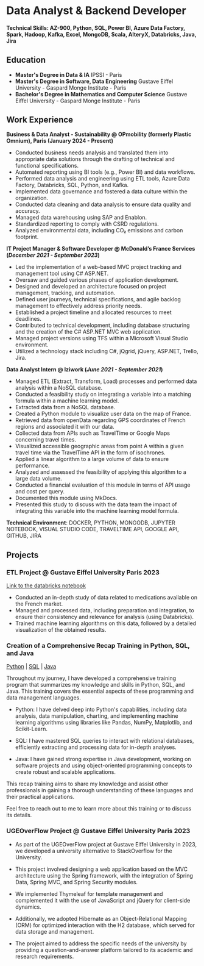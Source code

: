 # Data Analyst & Backend Developer

#### Technical Skills: AZ-900, Python, SQL, Power BI, Azure Data Factory, Spark, Hadoop, Kafka, Excel, MongoDB, Scala, AlteryX, Databricks, Java, Jira

## Education
- **Master's Degree in Data & IA**  IPSSI - Paris 
- **Master's Degree in Software, Data Engineering**  Gustave Eiffel University - Gaspard Monge Institute - Paris 
- **Bachelor's Degree in Mathematics and Computer Science**  Gustave Eiffel University - Gaspard Monge Institute - Paris 


## Work Experience

**Business & Data Analyst - Sustainability @ OPmobility (formerly Plastic Omnium), Paris (January 2024 - Present)**

- Conducted business needs analysis and translated them into appropriate data solutions through the drafting of technical and functional specifications.
- Automated reporting using BI tools (e.g., Power BI) and data workflows.
- Performed data analysis and engineering using ETL tools, Azure Data Factory, Databricks, SQL, Python, and Kafka.
- Implemented data governance and fostered a data culture within the organization.
- Conducted data cleaning and data analysis to ensure data quality and accuracy.
- Managed data warehousing using SAP and Enablon.
- Standardized reporting to comply with CSRD regulations.
- Analyzed environmental data, including CO₂ emissions and carbon footprint.

**IT Project Manager & Software Developer @ McDonald’s France Services (_December 2021 - September 2023_)**
- Led the implementation of a web-based MVC project tracking and management tool using C# ASP.NET.
- Oversaw and guided various phases of application development.
- Designed and developed an architecture focused on project management, tracking, and automation.
- Defined user journeys, technical specifications, and agile backlog management to effectively address priority needs.
- Established a project timeline and allocated resources to meet deadlines.
- Contributed to technical development, including database structuring and the creation of the C# ASP.NET MVC web application.
- Managed project versions using TFS within a Microsoft Visual Studio environment.
- Utilized a technology stack including C#, jQgrid, jQuery, ASP.NET, Trello, Jira.

**Data Analyst Intern @ Iziwork (_June 2021 - September 2021_)**

- Managed ETL (Extract, Transform, Load) processes and performed data analysis within a NoSQL database.
- Conducted a feasibility study on integrating a variable into a matching formula within a machine learning model.
- Extracted data from a NoSQL database.
- Created a Python module to visualize user data on the map of France.
- Retrieved data from openData regarding GPS coordinates of French regions and associated it with our data.
- Collected data from APIs such as TravelTime or Google Maps concerning travel times.
- Visualized accessible geographic areas from point A within a given travel time via the TravelTime API in the form of isochrones.
- Applied a linear algorithm to a large volume of data to ensure performance.
- Analyzed and assessed the feasibility of applying this algorithm to a large data volume.
- Conducted a financial evaluation of this module in terms of API usage and cost per query.
- Documented this module using MkDocs.
- Presented this study to discuss with the data team the impact of integrating this variable into the machine learning model formula.

**Technical Environment**: DOCKER, PYTHON, MONGODB, JUPYTER NOTEBOOK, VISUAL STUDIO CODE, TRAVELTIME API, GOOGLE API, GITHUB, JIRA

## Projects
### ETL Project @ Gustave Eiffel University Paris 2023
[Link to the databricks notebook](https://databricks-prod-cloudfront.cloud.databricks.com/public/4027ec902e239c93eaaa8714f173bcfc/4475201351668581/4017966511050725/7429548704676706/latest.html)

- Conducted an in-depth study of data related to medications available on the French market.
- Managed and processed data, including preparation and integration, to ensure their consistency and relevance for analysis (using Databricks).
- Trained machine learning algorithms on this data, followed by a detailed visualization of the obtained results.


### Creation of a Comprehensive Recap Training in Python, SQL, and Java
[Python](https://github.com/Gogo-IGM-BK/Python-Data) | [SQL](https://github.com/Gogo-IGM-BK/SQL) | [Java](https://github.com/gogosmo/Java-Backend)

Throughout my journey, I have developed a comprehensive training program that summarizes my knowledge and skills in Python, SQL, and Java. This training covers the essential aspects of these programming and data management languages.

- Python: I have delved deep into Python's capabilities, including data analysis, data manipulation, charting, and implementing machine learning algorithms using libraries like Pandas, NumPy, Matplotlib, and Scikit-Learn.

- SQL: I have mastered SQL queries to interact with relational databases, efficiently extracting and processing data for in-depth analyses.

- Java: I have gained strong expertise in Java development, working on software projects and using object-oriented programming concepts to create robust and scalable applications.

This recap training aims to share my knowledge and assist other professionals in gaining a thorough understanding of these languages and their practical applications.

Feel free to reach out to me to learn more about this training or to discuss its details.

### UGEOverFlow Project @ Gustave Eiffel University Paris 2023



- As part of the UGEOverFlow project at Gustave Eiffel University in 2023, we developed a university alternative to StackOverflow for the University.

- This project involved designing a web application based on the MVC architecture using the Spring framework, with the integration of Spring Data, Spring MVC, and Spring Security modules.

- We implemented Thymeleaf for template management and complemented it with the use of JavaScript and jQuery for client-side dynamics.

- Additionally, we adopted Hibernate as an Object-Relational Mapping (ORM) for optimized interaction with the H2 database, which served for data storage and management.

- The project aimed to address the specific needs of the university by providing a question-and-answer platform tailored to its academic and research requirements.









